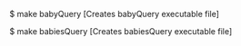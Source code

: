 $ make babyQuery [Creates babyQuery executable file]

$ make babiesQuery [Creates babiesQuery executable file]
